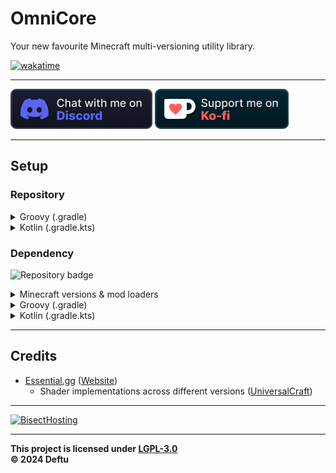 # OmniCore

Your new favourite Minecraft multi-versioning utility library.

[![wakatime](https://wakatime.com/badge/user/25be8ed5-7461-4fcf-93f7-0d88a7692cca/project/018ee2bc-f359-4238-9e9b-93792be967c6.svg)](https://wakatime.com/badge/user/25be8ed5-7461-4fcf-93f7-0d88a7692cca/project/018ee2bc-f359-4238-9e9b-93792be967c6)

---

[![Discord Badge](https://raw.githubusercontent.com/intergrav/devins-badges/v2/assets/cozy/social/discord-singular_64h.png)](https://s.deftu.dev/discord)
[![Ko-Fi Badge](https://raw.githubusercontent.com/intergrav/devins-badges/v2/assets/cozy/donate/kofi-singular_64h.png)](https://s.deftu.dev/kofi)

---

## Setup

### Repository


<details>
    <summary>Groovy (.gradle)</summary>

```gradle
maven {
    name = "Deftu Releases"
    url = "https://maven.deftu.dev/releases"
}
```
</details>

<details>
    <summary>Kotlin (.gradle.kts)</summary>

```kotlin
maven(url = "https://maven.deftu.dev/releases") {
    name = "Deftu Releases"
}
```
</details>

### Dependency

![Repository badge](https://maven.deftu.dev/api/badge/latest/releases/dev/deftu/omnicore-1.8.9-forge?color=C33F3F&name=OmniCore)

<details>
    <summary>Minecraft versions & mod loaders</summary>

- 1.21.4 NeoForge    (1.21.4-neoforge)
- 1.21.4 Fabric      (1.21.4-fabric)
- 1.21.1 NeoForge    (1.21.1-neoforge)
- 1.21.1 Fabric      (1.21.1-fabric)
- 1.20.6 NeoForge    (1.20.6-neoforge)
- 1.20.6 Fabric      (1.20.6-fabric)
- 1.20.4 NeoForge    (1.20.4-neoforge)
- 1.20.4 Forge       (1.20.4-forge)
- 1.20.4 Fabric      (1.20.4-fabric)
- 1.20.1 Forge       (1.20.1-forge)
- 1.20.1 Fabric      (1.20.1-fabric)
- 1.19.4 Forge       (1.19.4-forge)
- 1.19.4 Fabric      (1.19.4-fabric)
- 1.19.2 Forge       (1.19.2-forge)
- 1.19.2 Fabric      (1.19.2-fabric)
- 1.18.2 Forge       (1.18.2-forge)
- 1.18.2 Fabric      (1.18.2-fabric)
- 1.17.1 Forge       (1.17.1-forge)
- 1.17.1 Fabric      (1.17.1-fabric)
- 1.16.5 Forge       (1.16.5-forge)
- 1.16.5 Fabric      (1.16.5-fabric)
- 1.12.2 Forge       (1.12.2-forge)
- 1.8.9  Forge       (1.8.9-forge)

</details>

<details>
    <summary>Groovy (.gradle)</summary>

```gradle
modImplementation "dev.deftu:omnicore-<minecraft>-<loader>:<version>"
```

</details>

<details>
    <summary>Kotlin (.gradle.kts)</summary>

```gradle
implementation("dev.deftu:omnicore-<minecraft>-<loader>:<version>")
```

</details>

---

## Credits

- [Essential.gg](https://github.com/EssentialGG) ([Website](https://essential.gg))
  - Shader implementations across different versions ([UniversalCraft](https://github.com/EssentialGG/UniversalCraft))

---

[![BisectHosting](https://www.bisecthosting.com/partners/custom-banners/8fb6621b-811a-473b-9087-c8c42b50e74c.png)](https://s.deftu.dev/bisect)

---

**This project is licensed under [LGPL-3.0][lgpl]**\
**&copy; 2024 Deftu**

[lgpl]: https://www.gnu.org/licenses/lgpl-3.0.en.html
